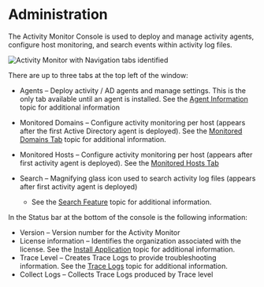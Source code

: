 # Administration

The Activity Monitor Console is used to deploy and manage activity agents, configure host monitoring, and search events within activity log files.

![Activity Monitor with Navigation tabs identified](/img/product_docs/activitymonitor/activitymonitor/admin/activitymonitormain.png)

There are up to three tabs at the top left of the window:

- Agents – Deploy activity / AD agents and manage settings. This is the only tab available until an agent is installed. See the [Agent Information](/docs/activitymonitor/activitymonitor/install/agents.md) topic for additional information
- Monitored Domains – Configure activity monitoring per host (appears after the first Active Directory agent is deployed). See the [Monitored Domains Tab](/docs/activitymonitor/activitymonitor/admin/monitoreddomains/overview.md) topic for additional information.
- Monitored Hosts – Configure activity monitoring per host (appears after first activity agent is deployed). See the [Monitored Hosts Tab](/docs/activitymonitor/activitymonitor/admin/monitoredhosts/overview.md)
- Search – Magnifying glass icon used to search activity log files (appears after first activity agent is deployed)

  - See the [Search Feature](/docs/activitymonitor/activitymonitor/admin/search/overview.md) topic for additional information.

In the Status bar at the bottom of the console is the following information:

- Version – Version number for the Activity Monitor
- License information – Identifies the organization associated with the license. See the [Install Application](/docs/activitymonitor/activitymonitor/install/application.md) topic for additional information.
- Trace Level – Creates Trace Logs to provide troubleshooting information. See the [Trace Logs](/docs/activitymonitor/activitymonitor/troubleshooting/tracelogs.md) topic for additional information.
- Collect Logs – Collects Trace Logs produced by Trace level
